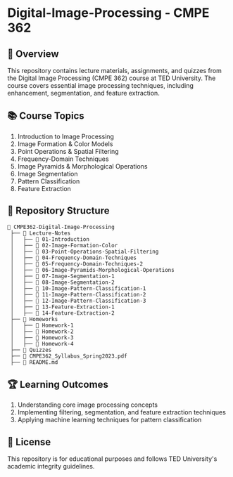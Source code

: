 # Digital-Image-Processing - CMPE 362

## 🎯 Overview

This repository contains lecture materials, assignments, and quizzes from the Digital Image Processing (CMPE 362) course at TED University. The course covers essential image processing techniques, including enhancement, segmentation, and feature extraction.

## 📚 Course Topics

1. Introduction to Image Processing
2. Image Formation & Color Models
3. Point Operations & Spatial Filtering
4. Frequency-Domain Techniques
5. Image Pyramids & Morphological Operations
6. Image Segmentation
7. Pattern Classification
8. Feature Extraction

## 📂 Repository Structure

```
📁 CMPE362-Digital-Image-Processing
 ├── 📂 Lecture-Notes
 │   ├── 📂 01-Introduction
 │   ├── 📂 02-Image-Formation-Color
 │   ├── 📂 03-Point-Operations-Spatial-Filtering
 │   ├── 📂 04-Frequency-Domain-Techniques
 │   ├── 📂 05-Frequency-Domain-Techniques-2
 │   ├── 📂 06-Image-Pyramids-Morphological-Operations
 │   ├── 📂 07-Image-Segmentation-1
 │   ├── 📂 08-Image-Segmentation-2
 │   ├── 📂 10-Image-Pattern-Classification-1
 │   ├── 📂 11-Image-Pattern-Classification-2
 │   ├── 📂 12-Image-Pattern-Classification-3
 │   ├── 📂 13-Feature-Extraction-1
 │   ├── 📂 14-Feature-Extraction-2
 ├── 📂 Homeworks
 │   ├── 📂 Homework-1
 │   ├── 📂 Homework-2
 │   ├── 📂 Homework-3
 │   ├── 📂 Homework-4
 ├── 📂 Quizzes
 ├── 📄 CMPE362_Syllabus_Spring2023.pdf
 ├── 📄 README.md
```

## 🏆 Learning Outcomes

1. Understanding core image processing concepts
2. Implementing filtering, segmentation, and feature extraction techniques
3. Applying machine learning techniques for pattern classification

## 📜 License

This repository is for educational purposes and follows TED University's academic integrity guidelines.
